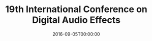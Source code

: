 ---
acronym: DAFx16
date: '2016-09-05T00:00:00'
ext_url: http://dafx16.vutbr.cz/cfp.html
location: Brno, Czech Republic
submission_date: '2016-03-25T00:00:00'
title: 19th International Conference on Digital Audio Effects
---